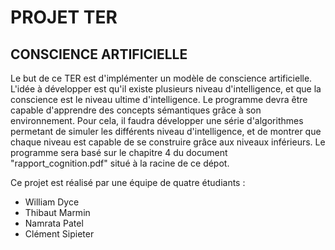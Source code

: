 # PROJET TER
## CONSCIENCE ARTIFICIELLE

Le but de ce TER est d'implémenter un modèle de conscience 
artificielle. L'idée à développer est qu'il existe plusieurs 
niveau d'intelligence, et que la conscience est le niveau 
ultime d'intelligence. Le programme devra être capable 
d'apprendre des concepts sémantiques grâce à son 
environnement. Pour cela, il faudra développer une série 
d'algorithmes permetant de simuler les différents niveau 
d'intelligence, et de montrer que chaque niveau est capable 
de se construire grâce aux niveaux inférieurs. Le programme 
sera basé sur le chapitre 4 du document 
"rapport_cognition.pdf" situé à la racine de ce dépot.

Ce projet est réalisé par une équipe de quatre étudiants :

* William Dyce
* Thibaut Marmin
* Namrata Patel
* Clément Sipieter
